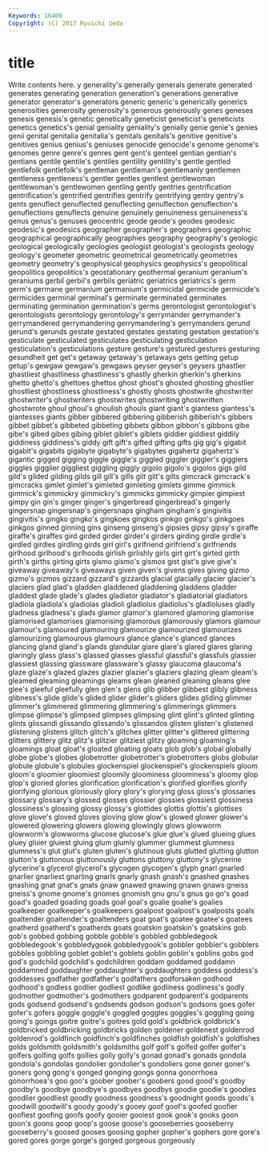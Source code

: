 ```yaml
---
Keywords: 16409 
Copyright: (C) 2017 Ryuichi Ueda
---
```


# title

Write contents here.
y generality's generally generals generate generated
generates generating generation generation's generations generative generator generator's generators generic
generic's generically generics generosities generosity generosity's generous generously genes geneses
genesis genesis's genetic genetically geneticist geneticist's geneticists genetics genetics's genial
geniality geniality's genially genie genie's genies genii genital genitalia genitalia's
genitals genitals's genitive genitive's genitives genius genius's geniuses genocide genocide's
genome genome's genomes genre genre's genres gent gent's genteel gentian
gentian's gentians gentile gentile's gentiles gentility gentility's gentle gentled gentlefolk
gentlefolk's gentleman gentleman's gentlemanly gentlemen gentleness gentleness's gentler gentles gentlest
gentlewoman gentlewoman's gentlewomen gentling gently gentries gentrification gentrification's gentrified gentrifies
gentrify gentrifying gentry gentry's gents genuflect genuflected genuflecting genuflection genuflection's
genuflections genuflects genuine genuinely genuineness genuineness's genus genus's genuses geocentric
geode geode's geodes geodesic geodesic's geodesics geographer geographer's geographers geographic
geographical geographically geographies geography geography's geologic geological geologically geologies geologist
geologist's geologists geology geology's geometer geometric geometrical geometrically geometries geometry
geometry's geophysical geophysics geophysics's geopolitical geopolitics geopolitics's geostationary geothermal geranium
geranium's geraniums gerbil gerbil's gerbils geriatric geriatrics geriatrics's germ germ's
germane germanium germanium's germicidal germicide germicide's germicides germinal germinal's germinate
germinated germinates germinating germination germination's germs gerontologist gerontologist's gerontologists gerontology
gerontology's gerrymander gerrymander's gerrymandered gerrymandering gerrymandering's gerrymanders gerund gerund's gerunds
gestate gestated gestates gestating gestation gestation's gesticulate gesticulated gesticulates gesticulating
gesticulation gesticulation's gesticulations gesture gesture's gestured gestures gesturing gesundheit get
get's getaway getaway's getaways gets getting getup getup's gewgaw gewgaw's
gewgaws geyser geyser's geysers ghastlier ghastliest ghastliness ghastliness's ghastly gherkin
gherkin's gherkins ghetto ghetto's ghettoes ghettos ghost ghost's ghosted ghosting
ghostlier ghostliest ghostliness ghostliness's ghostly ghosts ghostwrite ghostwriter ghostwriter's ghostwriters
ghostwrites ghostwriting ghostwritten ghostwrote ghoul ghoul's ghoulish ghouls giant giant's
giantess giantess's giantesses giants gibber gibbered gibbering gibberish gibberish's gibbers
gibbet gibbet's gibbeted gibbeting gibbets gibbon gibbon's gibbons gibe gibe's
gibed gibes gibing giblet giblet's giblets giddier giddiest giddily giddiness
giddiness's giddy gift gift's gifted gifting gifts gig gig's gigabit
gigabit's gigabits gigabyte gigabyte's gigabytes gigahertz gigahertz's gigantic gigged gigging
giggle giggle's giggled giggler giggler's gigglers giggles gigglier giggliest giggling
giggly gigolo gigolo's gigolos gigs gild gild's gilded gilding gilds
gill gill's gills gilt gilt's gilts gimcrack gimcrack's gimcracks gimlet
gimlet's gimleted gimleting gimlets gimme gimmick gimmick's gimmickry gimmickry's gimmicks
gimmicky gimpier gimpiest gimpy gin gin's ginger ginger's gingerbread gingerbread's
gingerly gingersnap gingersnap's gingersnaps gingham gingham's gingivitis gingivitis's gingko gingko's
gingkoes gingkos ginkgo ginkgo's ginkgoes ginkgos ginned ginning gins ginseng
ginseng's gipsies gipsy gipsy's giraffe giraffe's giraffes gird girded girder
girder's girders girding girdle girdle's girdled girdles girdling girds girl
girl's girlfriend girlfriend's girlfriends girlhood girlhood's girlhoods girlish girlishly girls
girt girt's girted girth girth's girths girting girts gismo gismo's
gismos gist gist's give give's giveaway giveaway's giveaways given given's
givens gives giving gizmo gizmo's gizmos gizzard gizzard's gizzards glacial
glacially glacier glacier's glaciers glad glad's gladden gladdened gladdening gladdens
gladder gladdest glade glade's glades gladiator gladiator's gladiatorial gladiators gladiola
gladiola's gladiolas gladioli gladiolus gladiolus's gladioluses gladly gladness gladness's glads
glamor glamor's glamored glamoring glamorise glamorised glamorises glamorising glamorous glamorously
glamors glamour glamour's glamoured glamouring glamourize glamourized glamourizes glamourizing glamourous
glamours glance glance's glanced glances glancing gland gland's glands glandular
glare glare's glared glares glaring glaringly glass glass's glassed glasses
glassful glassful's glassfuls glassier glassiest glassing glassware glassware's glassy glaucoma
glaucoma's glaze glaze's glazed glazes glazier glazier's glaziers glazing gleam
gleam's gleamed gleaming gleamings gleams glean gleaned gleaning gleans glee
glee's gleeful gleefully glen glen's glens glib glibber glibbest glibly
glibness glibness's glide glide's glided glider glider's gliders glides gliding
glimmer glimmer's glimmered glimmering glimmering's glimmerings glimmers glimpse glimpse's glimpsed
glimpses glimpsing glint glint's glinted glinting glints glissandi glissando glissando's
glissandos glisten glisten's glistened glistening glistens glitch glitch's glitches glitter
glitter's glittered glittering glitters glittery glitz glitz's glitzier glitziest glitzy
gloaming gloaming's gloamings gloat gloat's gloated gloating gloats glob glob's
global globally globe globe's globes globetrotter globetrotter's globetrotters globs globular
globule globule's globules glockenspiel glockenspiel's glockenspiels gloom gloom's gloomier gloomiest
gloomily gloominess gloominess's gloomy glop glop's gloried glories glorification glorification's
glorified glorifies glorify glorifying glorious gloriously glory glory's glorying gloss
gloss's glossaries glossary glossary's glossed glosses glossier glossies glossiest glossiness
glossiness's glossing glossy glossy's glottides glottis glottis's glottises glove glove's
gloved gloves gloving glow glow's glowed glower glower's glowered glowering
glowers glowing glowingly glows glowworm glowworm's glowworms glucose glucose's glue
glue's glued glueing glues gluey gluier gluiest gluing glum glumly
glummer glummest glumness glumness's glut glut's gluten gluten's glutinous gluts
glutted glutting glutton glutton's gluttonous gluttonously gluttons gluttony gluttony's glycerine
glycerine's glycerol glycerol's glycogen glycogen's glyph gnarl gnarled gnarlier gnarliest
gnarling gnarls gnarly gnash gnash's gnashed gnashes gnashing gnat gnat's
gnats gnaw gnawed gnawing gnawn gnaws gneiss gneiss's gnome gnome's
gnomes gnomish gnu gnu's gnus go go's goad goad's goaded
goading goads goal goal's goalie goalie's goalies goalkeeper goalkeeper's goalkeepers
goalpost goalpost's goalposts goals goaltender goaltender's goaltenders goat goat's goatee
goatee's goatees goatherd goatherd's goatherds goats goatskin goatskin's goatskins gob
gob's gobbed gobbing gobble gobble's gobbled gobbledegook gobbledegook's gobbledygook gobbledygook's
gobbler gobbler's gobblers gobbles gobbling goblet goblet's goblets goblin goblin's
goblins gobs god god's godchild godchild's godchildren goddam goddamed goddamn
goddamned goddaughter goddaughter's goddaughters goddess goddess's goddesses godfather godfather's godfathers
godforsaken godhood godhood's godless godlier godliest godlike godliness godliness's godly
godmother godmother's godmothers godparent godparent's godparents gods godsend godsend's godsends
godson godson's godsons goes gofer gofer's gofers goggle goggle's goggled
goggles goggles's goggling going going's goings goitre goitre's goitres gold
gold's goldbrick goldbrick's goldbricked goldbricking goldbricks golden goldener goldenest goldenrod
goldenrod's goldfinch goldfinch's goldfinches goldfish goldfish's goldfishes golds goldsmith goldsmith's
goldsmiths golf golf's golfed golfer golfer's golfers golfing golfs gollies
golly golly's gonad gonad's gonads gondola gondola's gondolas gondolier gondolier's
gondoliers gone goner goner's goners gong gong's gonged gonging gongs
gonna gonorrhoea gonorrhoea's goo goo's goober goober's goobers good good's
goodby goodby's goodbye goodbye's goodbyes goodbys goodie goodie's goodies goodlier
goodliest goodly goodness goodness's goodnight goods goods's goodwill goodwill's goody
goody's gooey goof goof's goofed goofier goofiest goofing goofs goofy
gooier gooiest gook gook's gooks goon goon's goons goop goop's
goose goose's gooseberries gooseberry gooseberry's goosed gooses goosing gopher gopher's
gophers gore gore's gored gores gorge gorge's gorged gorgeous gorgeously

